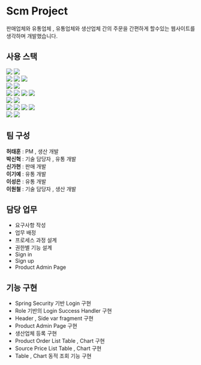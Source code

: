 # Scm Project 
판매업체와 유통업체 , 유통업체와 생산업체 간의 주문을 간편하게 할수있는 웹사이트를 생각하며 개발했습니다.

## 사용 스택
<img src="https://img.shields.io/badge/spring-6DB33F?style=for-the-badge&logo=spring&logoColor=white"> <img src="https://img.shields.io/badge/springboot-6DB33F?style=for-the-badge&logo=springboot&logoColor=white"> <br>
<img src="https://img.shields.io/badge/Java-blue?style=for-the-badge&logo=jameson&logoColor=004027">
<img src="https://img.shields.io/badge/Javascript-F7DF1E?style=for-the-badge&logo=Javascript&logoColor=white"> <img src="https://img.shields.io/badge/jquery-0769AD?style=for-the-badge&logo=jquery&logoColor=white">
<br>
<img src="https://img.shields.io/badge/mariadb-003545?style=for-the-badge&logo=mariadb&logoColor=white"> <img src="https://img.shields.io/badge/mysql-4479A1?style=for-the-badge&logo=mysql&logoColor=white">
<br>
<img src="https://img.shields.io/badge/thymeleaf-005F0F?style=for-the-badge&logo=thymeleaf&logoColor=white"> <img src="https://img.shields.io/badge/chart.js-FF6384?style=for-the-badge&logo=chartdotjs&logoColor=white"> <img src="https://img.shields.io/badge/Lombok-005F0F?style=for-the-badge&logo=thymeleaf&logoColor=white">
<img src="https://img.shields.io/badge/bootstrap-7952B3?style=for-the-badge&logo=bootstrap&logoColor=white">
<br>
<img src="https://img.shields.io/badge/html5-orange?style=for-the-badge&logo=html5&logoColor=white"> <img src="https://img.shields.io/badge/css3-1572B6?style=for-the-badge&logo=css3&logoColor=white"> 
<br>
<img src="https://img.shields.io/badge/github-181717?style=for-the-badge&logo=github&logoColor=white"> <img src="https://img.shields.io/badge/slack-4A154B?style=for-the-badge&logo=slack&logoColor=white">
<img src="https://img.shields.io/badge/notion-000000?style=for-the-badge&logo=notion&logoColor=white"> <img src="https://img.shields.io/badge/google drive-4285F4?style=for-the-badge&logo=googledrive&logoColor=white"> 
<br>
<img src="https://img.shields.io/badge/amazon web services-232F3E?style=for-the-badge&logo=amazonwebservices&logoColor=white"> <img src="https://img.shields.io/badge/docker-2496ED?style=for-the-badge&logo=docker&logoColor=white">

## 팀 구성
**허태훈** : PM , 생산 개발 <br>
**박신혁** : 기술 담당자 , 유통 개발 <br>
**신가현** : 판매 개발 <br>
**이기예** : 유통 개발 <br>
**이성은** : 유통 개발 <br>
**이원철** : 기술 담당자 , 생산 개발 <br>

## 담당 업무
* 요구사항 작성
* 업무 배정
* 프로세스 과정 설계
* 권한별 기능 설계
* Sign in
* Sign up
* Product Admin Page

## 기능 구현
* Spring Security 기반 Login 구현
* Role 기반의 Login Success Handler 구현
* Header , Side var fragment 구현
* Product Admin Page 구현
* 생산업체 등록 구현
* Product Order List Table , Chart 구현
* Source Price List Table , Chart 구현
* Table , Chart 동적 조회 기능 구현
